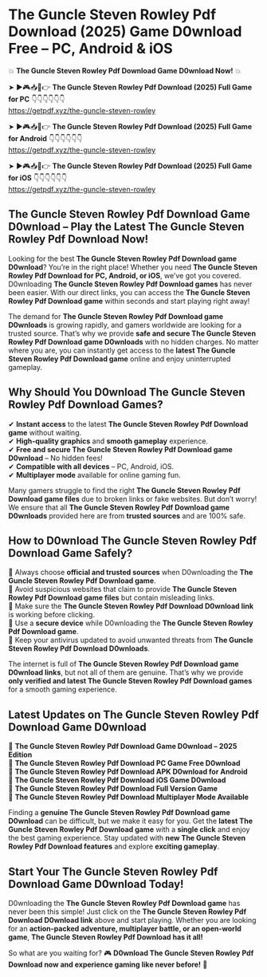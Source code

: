 # The Guncle Steven Rowley Pdf Download (2025) Game D0wnload Free – PC, Android & iOS

💥 **The Guncle Steven Rowley Pdf Download Game D0wnload Now!** 💥  

➤ ►🎮📥📱👉 **The Guncle Steven Rowley Pdf Download (2025) Full Game for PC** 👇👇👇👇👇👇  
https://getpdf.xyz/the-guncle-steven-rowley  

➤ ►🎮📥📱👉 **The Guncle Steven Rowley Pdf Download (2025) Full Game for Android** 👇👇👇👇👇👇  
https://getpdf.xyz/the-guncle-steven-rowley  

➤ ►🎮📥📱👉 **The Guncle Steven Rowley Pdf Download (2025) Full Game for iOS** 👇👇👇👇👇👇  
https://getpdf.xyz/the-guncle-steven-rowley  

## The Guncle Steven Rowley Pdf Download Game D0wnload – Play the Latest The Guncle Steven Rowley Pdf Download Now!

Looking for the best **The Guncle Steven Rowley Pdf Download game D0wnload**? You’re in the right place! Whether you need **The Guncle Steven Rowley Pdf Download for PC, Android, or iOS**, we’ve got you covered. D0wnloading **The Guncle Steven Rowley Pdf Download games** has never been easier. With our direct links, you can access the **The Guncle Steven Rowley Pdf Download game** within seconds and start playing right away!  

The demand for **The Guncle Steven Rowley Pdf Download game D0wnloads** is growing rapidly, and gamers worldwide are looking for a trusted source. That’s why we provide **safe and secure The Guncle Steven Rowley Pdf Download game D0wnloads** with no hidden charges. No matter where you are, you can instantly get access to the **latest The Guncle Steven Rowley Pdf Download game** online and enjoy uninterrupted gameplay.  

## **Why Should You D0wnload The Guncle Steven Rowley Pdf Download Games?**  

✔ **Instant access** to the latest **The Guncle Steven Rowley Pdf Download game** without waiting.  
✔ **High-quality graphics** and **smooth gameplay** experience.  
✔ **Free and secure The Guncle Steven Rowley Pdf Download game D0wnload** – No hidden fees!  
✔ **Compatible with all devices** – PC, Android, iOS.  
✔ **Multiplayer mode** available for online gaming fun.  

Many gamers struggle to find the right **The Guncle Steven Rowley Pdf Download game files** due to broken links or fake websites. But don’t worry! We ensure that all **The Guncle Steven Rowley Pdf Download game D0wnloads** provided here are from **trusted sources** and are 100% safe.  

## **How to D0wnload The Guncle Steven Rowley Pdf Download Game Safely?**  

📌 Always choose **official and trusted sources** when D0wnloading the **The Guncle Steven Rowley Pdf Download game**.  
📌 Avoid suspicious websites that claim to provide **The Guncle Steven Rowley Pdf Download game files** but contain misleading links.  
📌 Make sure the **The Guncle Steven Rowley Pdf Download D0wnload link** is working before clicking.  
📌 Use a **secure device** while D0wnloading the **The Guncle Steven Rowley Pdf Download game**.  
📌 Keep your antivirus updated to avoid unwanted threats from **The Guncle Steven Rowley Pdf Download D0wnloads**.  

The internet is full of **The Guncle Steven Rowley Pdf Download game D0wnload links**, but not all of them are genuine. That’s why we provide **only verified and latest The Guncle Steven Rowley Pdf Download games** for a smooth gaming experience.  

## **Latest Updates on The Guncle Steven Rowley Pdf Download Game D0wnload**  

🔹 **The Guncle Steven Rowley Pdf Download Game D0wnload – 2025 Edition**  
🔹 **The Guncle Steven Rowley Pdf Download PC Game Free D0wnload**  
🔹 **The Guncle Steven Rowley Pdf Download APK D0wnload for Android**  
🔹 **The Guncle Steven Rowley Pdf Download iOS Game D0wnload**  
🔹 **The Guncle Steven Rowley Pdf Download Full Version Game**  
🔹 **The Guncle Steven Rowley Pdf Download Multiplayer Mode Available**  

Finding a **genuine The Guncle Steven Rowley Pdf Download game D0wnload** can be difficult, but we make it easy for you. Get the **latest The Guncle Steven Rowley Pdf Download game** with a **single click** and enjoy the best gaming experience. Stay updated with **new The Guncle Steven Rowley Pdf Download features** and explore **exciting gameplay**.  

## **Start Your The Guncle Steven Rowley Pdf Download Game D0wnload Today!**  

D0wnloading the **The Guncle Steven Rowley Pdf Download game** has never been this simple! Just click on the **The Guncle Steven Rowley Pdf Download D0wnload link** above and start playing. Whether you are looking for an **action-packed adventure, multiplayer battle, or an open-world game**, **The Guncle Steven Rowley Pdf Download has it all!**  

So what are you waiting for? 🎮 **D0wnload The Guncle Steven Rowley Pdf Download now and experience gaming like never before!** 🚀  